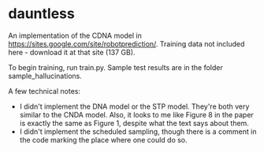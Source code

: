 # dauntless

An implementation of the CDNA model in https://sites.google.com/site/robotprediction/.  Training data not included here - download it at that site (137 GB).

To begin training, run train.py.  Sample test results are in the folder sample_hallucinations.

A few technical notes:
- I didn't implement the DNA model or the STP model.  They're both very similar to the CNDA model.  Also, it looks to me like Figure 8 in the paper is exactly the same as Figure 1, despite what the text says about them.
- I didn't implement the scheduled sampling, though there is a comment in the code marking the place where one could do so.
